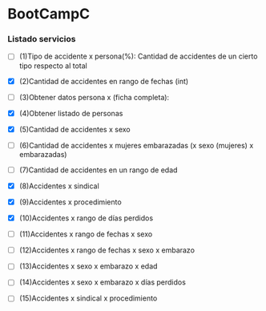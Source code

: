 # BootCampC

### Listado servicios



-[ ] (1)Tipo de accidente x persona(%): Cantidad de accidentes de un cierto tipo respecto al total
-[x] (2)Cantidad de accidentes en rango de fechas (int) 
-[ ] (3)Obtener datos persona x (ficha completa):
-[x] (4)Obtener listado de personas
-[x] (5)Cantidad de accidentes x sexo
-[ ] (6)Cantidad de accidentes x mujeres embarazadas (x sexo (mujeres) x embarazadas)
-[ ] (7)Cantidad de accidentes en un rango de edad
-[x] (8)Accidentes x sindical
-[x] (9)Accidentes x procedimiento
-[x] (10)Accidentes x rango de días perdidos

-[ ] (11)Accidentes x rango de fechas x sexo
-[ ] (12)Accidentes x rango de fechas x sexo x embarazo
-[ ] (13)Accidentes x sexo x embarazo x edad
-[ ] (14)Accidentes x sexo x embarazo x días perdidos
-[ ] (15)Accidentes x sindical x procedimiento